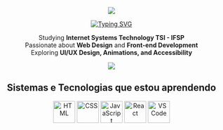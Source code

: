 <p align="center">
  <img src="https://capsule-render.vercel.app/api?type=wave&color=F7C640&height=100&section=header&animation=fadeIn&customColorList=F7C640,000000&reversal=true" />
</p>

<p align="center">
  <a href="https://git.io/typing-svg">
    <img src="https://readme-typing-svg.demolab.com?font=Fira+Code&pause=1000&color=F7C640&center=true&vCenter=true&width=500&lines=Hi%2C+I'm+Laura+Ferreira;I'm+18+years+old+and+study+TSI+-+IFSP;I+want+to+specialize+in+Front-end;And+Web+Design." alt="Typing SVG" />
  </a>
</p>

<p align="center">
  Studying <strong>Internet Systems Technology TSI - IFSP</strong><br>
  Passionate about <strong>Web Design</strong> and <strong>Front-end Development</strong><br>
  Exploring <strong>UI/UX Design, Animations, and Accessibility</strong>
</p>

<p align="center">
  <img src="https://capsule-render.vercel.app/api?type=rect&color=F7C640&height=2&section=header" />
</p>

<h2 align="center">Sistemas e Tecnologias que estou aprendendo</h2>

<p align="center">
  <img src="https://cdn.jsdelivr.net/gh/devicons/devicon/icons/html5/html5-original.svg" title="HTML5" alt="HTML" width="50" height="50"/>
  <img src="https://cdn.jsdelivr.net/gh/devicons/devicon/icons/css3/css3-original.svg" title="CSS3" alt="CSS" width="50" height="50"/>
  <img src="https://cdn.jsdelivr.net/gh/devicons/devicon/icons/javascript/javascript-original.svg" title="JavaScript" alt="JavaScript" width="50" height="50"/>
  <img src="https://cdn.jsdelivr.net/gh/devicons/devicon/icons/react/react-original.svg" title="React" alt="React" width="50" height="50"/>
  <img src="https://cdn.jsdelivr.net/gh/devicons/devicon/icons/vscode/vscode-original.svg" title="VS Code" alt="VS Code" width="50" height="50"/>
</p>
